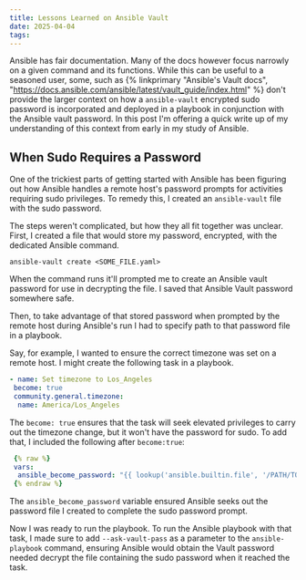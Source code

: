 ```yaml
---
title: Lessons Learned on Ansible Vault
date: 2025-04-04
tags:
---
```


Ansible has fair documentation. Many of the docs however focus narrowly on a given command and its functions. While this can be useful to a seasoned user, some, such as {% linkprimary "Ansible's Vault docs", "https://docs.ansible.com/ansible/latest/vault_guide/index.html" %} don't provide the larger context on how a `ansible-vault` encrypted sudo password is incorporated and deployed in a playbook in conjunction with the Ansible vault password. In this post I'm offering a quick write up of my understanding of this context from early in my study of Ansible.

## When Sudo Requires a Password
One of the trickiest parts of getting started with Ansible has been figuring out how Ansible handles a remote host's password prompts for activities requiring sudo privileges. To remedy this, I created an `ansible-vault` file with the sudo password.

The steps weren't complicated, but how they all fit together was unclear. First, I created a file that would store my password, encrypted, with the dedicated Ansible command.
```shell
ansible-vault create <SOME_FILE.yaml>
```

When the command runs it'll prompted me to create an Ansible vault password for use in decrypting the file. I saved that Ansible Vault password somewhere safe.

Then, to take advantage of that stored password when prompted by the remote host during Ansible's run I had to specify path to that password file in a playbook.

Say, for example, I wanted to ensure the correct timezone was set on a remote host. I might create the following task in a playbook. 
```yaml
- name: Set timezone to Los_Angeles
 become: true
 community.general.timezone:
  name: America/Los_Angeles
```

The `become: true` ensures that the task will seek elevated privileges to carry out the timezone change, but it won't have the password for sudo. To add that, I included the following after `become:true`:
```yaml
 {% raw %}
 vars:
  ansible_become_password: "{{ lookup('ansible.builtin.file', '/PATH/TO/SECRET/PASSWORD/FILE.yml') }}"
 {% endraw %}
```

The `ansible_become_password` variable ensured Ansible seeks out the password file I created to complete the sudo password prompt.

Now I was ready to run the playbook. To run the Ansible playbook with that task, I made sure to add `--ask-vault-pass` as a parameter to the `ansible-playbook` command, ensuring Ansible would obtain the Vault password needed decrypt the file containing the sudo password when it reached the task.
